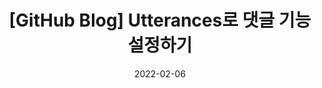 ---
title: "[GitHub Blog] Utterances로 댓글 기능 설정하기"
excerpt: "깃허브 App Utterances를 이용한 댓글 기능 설정"

categories:
  - Blog

toc: false
toc_sticky: false

date: 2022-02-06
last_modified_at: 2022-02-06
---